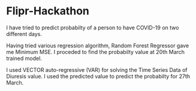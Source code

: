 # Flipr-Hackathon
I have tried to predict probabilty of a person to have COVID-19 on two different days.

Having tried various regression algorithm, Random Forest Regressor gave me Minimum MSE. I proceded to find the probabilty value at 20th March trained model. 

I used VECTOR auto-regressive (VAR) for solving the Time Series Data of Diuresis value. I used the predicted value to predict the probabilty for 27th March.
